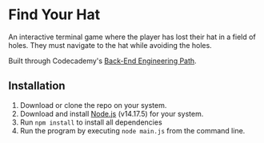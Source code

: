 # Find Your Hat

An interactive terminal game where the player has lost their hat in a field of holes. They must navigate to the hat while avoiding the holes.

Built through Codecademy's [Back-End Engineering Path](https://www.codecademy.com/learn/paths/back-end-engineer-career-path).

## Installation

1. Download or clone the repo on your system.
2. Download and install [Node.js](https://nodejs.org/en/download/) (v14.17.5) for your system.
3. Run `npm install` to install all dependencies
4. Run the program by executing `node main.js` from the command line.
